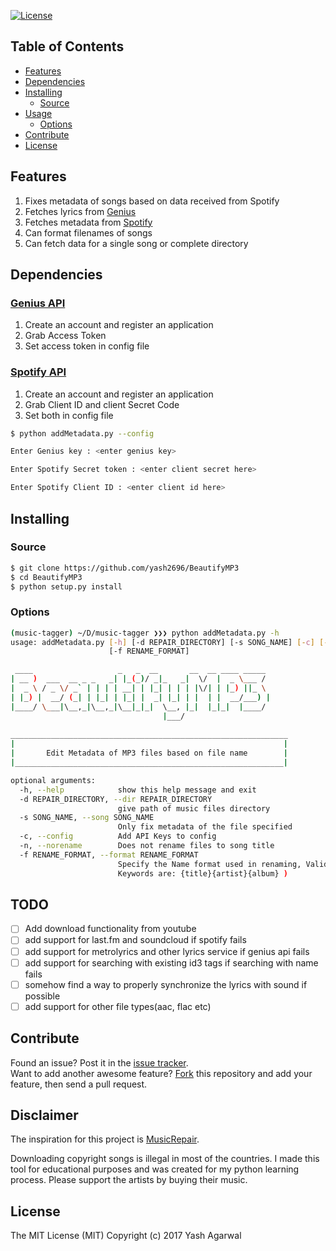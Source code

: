 <p align="left">
    <a href="https://github.com/yash2696/BeautifyMP3/LICENSE">
		<img alt="License"  src="https://img.shields.io/github/license/mashape/apistatus.svg?style=flat-square"/>
	</a>           
</p>

## Table of Contents

- [Features](#features)
- [Dependencies](#dependencies)
- [Installing](#installing)
  - [Source](#source)
- [Usage](#usage)
  - [Options](#options)
- [Contribute](#contribute)
- [License](#license)


## Features

1. Fixes metadata of songs based on data received from Spotify
2. Fetches lyrics from [Genius](https://www.genius.com)
3. Fetches metadata from [Spotify](https://www.spotify.com)
4. Can format filenames of songs
5. Can fetch data for a single song or complete directory

## Dependencies  

### [Genius API](https://genius.com/api-clients) 

1. Create an account and register an application 
2. Grab Access Token
3. Set access token in config file


### [Spotify API](https://developer.spotify.com/my-applications/#!/applications/create) 

1. Create an account and register an application 
2. Grab Client ID and client Secret Code
3. Set both in config file

```sh 
$ python addMetadata.py --config                                               

Enter Genius key : <enter genius key> 

Enter Spotify Secret token : <enter client secret here> 

Enter Spotify Client ID : <enter client id here>                               
```

## Installing

### Source
```sh
$ git clone https://github.com/yash2696/BeautifyMP3
$ cd BeautifyMP3
$ python setup.py install
```

### Options
```sh
(music-tagger) ~/D/music-tagger ❯❯❯ python addMetadata.py -h
usage: addMetadata.py [-h] [-d REPAIR_DIRECTORY] [-s SONG_NAME] [-c] [-n]
                      [-f RENAME_FORMAT]

 ____                   _   _  __       __  __ ____ _____ 
| __ )  ___  __ _ _   _| |_(_)/ _|_   _|  \/  |  _ \___ / 
|  _ \ / _ \/ _` | | | | __| | |_| | | | |\/| | |_) ||_ \ 
| |_) |  __/ (_| | |_| | |_| |  _| |_| | |  | |  __/___) |
|____/ \___|\__,_|\__,_|\__|_|_|  \__, |_|  |_|_|  |____/ 
                                  |___/                   
                                  
______________________________________________________________
|                                                            |
|       Edit Metadata of MP3 files based on file name        |
|____________________________________________________________|

optional arguments:
  -h, --help            show this help message and exit
  -d REPAIR_DIRECTORY, --dir REPAIR_DIRECTORY
                        give path of music files directory
  -s SONG_NAME, --song SONG_NAME
                        Only fix metadata of the file specified
  -c, --config          Add API Keys to config
  -n, --norename        Does not rename files to song title
  -f RENAME_FORMAT, --format RENAME_FORMAT
                        Specify the Name format used in renaming, Valid
                        Keywords are: {title}{artist}{album} )
```

## TODO
- [ ] Add download functionality from youtube
- [ ] add support for last.fm and soundcloud if spotify fails
- [ ] add support for metrolyrics and other lyrics service if genius api fails
- [ ] add support for searching with existing id3 tags if searching with name fails
- [ ] somehow find a way to properly synchronize the lyrics with sound if possible
- [ ] add support for other file types(aac, flac etc)

## Contribute

Found an issue? Post it in the [issue tracker](https://github.com/yash2696/BeautifyMP3/issues). <br> 
Want to add another awesome feature? [Fork](https://github.com/yash2696/BeautifyMP3/fork) this repository and add your feature, then send a pull request.

## Disclaimer

The inspiration for this project is [MusicRepair](https://github.com/kalbhor/MusicRepair). 

Downloading copyright songs is illegal in most of the countries. I made this tool for educational purposes and was created for my python learning process. Please support the artists by buying their music.

## License
The MIT License (MIT)
Copyright (c) 2017 Yash Agarwal
